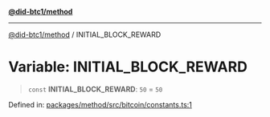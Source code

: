 [**@did-btc1/method**](../README.md)

***

[@did-btc1/method](../globals.md) / INITIAL\_BLOCK\_REWARD

# Variable: INITIAL\_BLOCK\_REWARD

> `const` **INITIAL\_BLOCK\_REWARD**: `50` = `50`

Defined in: [packages/method/src/bitcoin/constants.ts:1](https://github.com/dcdpr/did-btc1-js/blob/4ab6f9915d95beed9bc633644c9db1539395f512/packages/method/src/bitcoin/constants.ts#L1)
